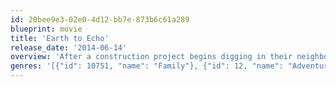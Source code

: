 ```yaml
---
id: 20bee9e3-02e0-4d12-bb7e-873b6c61a289
blueprint: movie
title: 'Earth to Echo'
release_date: '2014-06-14'
overview: 'After a construction project begins digging in their neighborhood, best friends Tuck, Munch and Alex inexplicably begin to receive strange, encoded messages on their cell phones. Convinced something bigger is going on, they go to their parents and the authorities. When everyone around them refuses to take the messages seriously, the three embark on a secret adventure to crack the code and follow it to its source. But taking matters into their own hands gets the trio in way over their heads when they discover a mysterious being from another world who desperately needs their help. The epic, suspenseful and exciting journey that follows will change all of their lives forever.'
genres: '[{"id": 10751, "name": "Family"}, {"id": 12, "name": "Adventure"}, {"id": 878, "name": "Science Fiction"}]'
---
```

